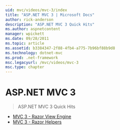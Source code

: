 ```yaml
---
uid: mvc/videos/mvc-3/index
title: "ASP.NET MVC 3 | Microsoft Docs"
author: rick-anderson
description: "ASP.NET MVC 3 Quick Hits"
ms.author: aspnetcontent
manager: wpickett
ms.date: 09/28/2011
ms.topic: article
ms.assetid: b3384347-2f88-4fb4-a775-7b96bf88b9d8
ms.technology: dotnet-mvc
ms.prod: .net-framework
msc.legacyurl: /mvc/videos/mvc-3
msc.type: chapter
---
```

ASP.NET MVC 3
====================
> ASP.NET MVC 3 Quick Hits


- [MVC 3 - Razor View Engine](mvc-3-razor-view-engine.md)
- [MVC 3 - Razor Helpers](mvc-3-razor-helpers.md)